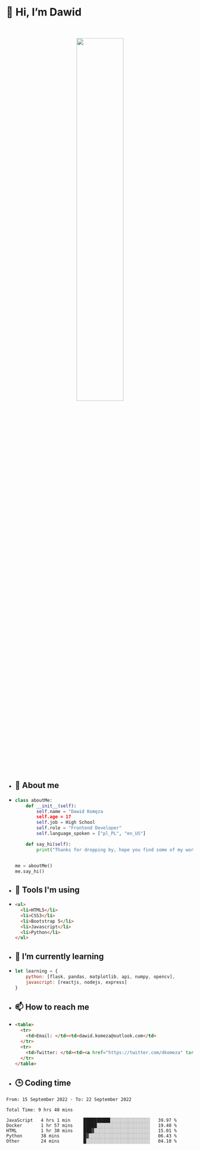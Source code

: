 <h1>👋 Hi, I’m Dawid</h1>
<p align="center">
   <br>
   <br>
   <img src="https://user-images.githubusercontent.com/106035813/169717090-b330e670-ddca-48c9-8b2d-2290dfb78111.png" width="50%">
   <br>
   <br>
</p>



- <h2>💁 About me</h2>
- ```Python
  class aboutMe:
      def __init__(self):
          self.name = "Dawid Komęza
          self.age = 17
          self.job = High School
          self.role = "Frontend Developer"
          self.language_spoken = ["pl_PL", "en_US"]

      def say_hi(self):
          print("Thanks for dropping by, hope you find some of my work interesting.")


  me = aboutMe()
  me.say_hi()
  ```
  
- <h2>🔨 Tools I'm using</h2>
- ```html
  <ul>
    <li>HTML5</li>
    <li>CSS3</li>
    <li>Bootstrap 5</li>
    <li>Javascript</li>
    <li>Python</li>
  </ul>
  
- <h2>🌱 I’m currently learning</h2>
- ```javascript
  let learning = {
      python: [flask, pandas, matplotlib, api, numpy, opencv],
      javascript: [reactjs, nodejs, express]
  }
  ```
  
- <h2>📫 How to reach me</h2>
- ```html
  <table>
    <tr>
      <td>Email: </td><td>dawid.komeza@outlook.com</td>
    </tr>
    <tr>
      <td>Twitter: </td><td><a href="https://twitter.com/dkomeza" target="_blank">@dkomeza</a></td>
    </tr>
  </table>
  
- <h2>🕒 Coding time</h2>
<!--START_SECTION:waka-->

```text
From: 15 September 2022 - To: 22 September 2022

Total Time: 9 hrs 40 mins

JavaScript   4 hrs 1 min     ██████████░░░░░░░░░░░░░░░   39.97 %
Docker       1 hr 57 mins    █████░░░░░░░░░░░░░░░░░░░░   19.40 %
HTML         1 hr 30 mins    ███▓░░░░░░░░░░░░░░░░░░░░░   15.01 %
Python       38 mins         █▓░░░░░░░░░░░░░░░░░░░░░░░   06.43 %
Other        24 mins         █░░░░░░░░░░░░░░░░░░░░░░░░   04.10 %
```

<!--END_SECTION:waka-->
